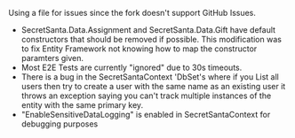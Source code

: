 Using a file for issues since the fork doesn't support GitHub Issues.

- SecretSanta.Data.Assignment and SecretSanta.Data.Gift have default constructors that should be removed if possible. This modification was to fix Entity Framework not knowing how to map the constructor paramters given.
- Most E2E Tests are currently "ignored" due to 30s timeouts.
- There is a bug in the SecretSantaContext 'DbSet's where if you List all users then try to create a user with the same name as an existing user it throws an exception saying you can't track multiple instances of the entity with the same primary key.
- "EnableSensitiveDataLogging" is enabled in SecretSantaContext for debugging purposes